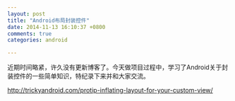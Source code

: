 ```yaml
---
layout: post
title: "Android布局封装控件"
date: 2014-11-13 16:10:37 +0800
comments: true
categories: android

---
```


近期时间略紧，许久没有更新博客了。今天做项目过程中，学习了Android关于封装控件的一些简单知识，特纪录下来并和大家交流。  
  


http://trickyandroid.com/protip-inflating-layout-for-your-custom-view/